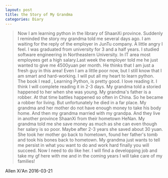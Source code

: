 ```yaml
---
layout: post
title: the Story of My Grandma
categories: Diary
---
```

>    Now I am learning python in the library of ShaanXi province. Suddenly I reminded the story my grandma told me several days ago. I am waiting for the reply of the employer in JunTu company. A little angry I feel. I was graduated from university for 3 and a half years. I studied software engineering in Northeastern University. In IT area most employees get a high salary.Last week the employer told me he just wanted to give me 4500yuan per month. He thinks that I am just a fresh guy in this area! Even I am a little poor now, but I still know that I am smart and hard-working. I will put all my heart to learn python. The book I read , Learning Python, is pretty good. I love reading it. I think I will complete reading it in 2-3 days. My grandma told a storied happened to her when she was young. My grandma's father is a robber. At that time battles happened so often in China. So he became a robber for living. But unfortunately he died in a far place. My grandma and her mother do not have enough money to take his body home. And then my grandma married with my grandpa. And they live in another province ShaanXi from their hometown HeNan. My grandma told me she save money as much as she can even though her salary is so poor. Maybe after 2-3 years she saved about 30 yuan. She took her mother go back to hometown, found her father's tomb and took his bones back to hometown. My grandma just wants to tell me persist in what you want to do and work hard finally you will succeed. Now I need to do like her. I will find a developping job and take my gf here with me and in the coming years I will take care of my families!



Allen
Xi'An
2016-03-21 